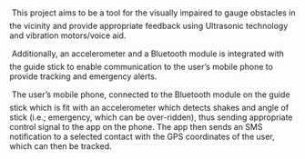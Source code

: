  This project aims to be a tool for the visually impaired to gauge obstacles in the vicinity and provide appropriate feedback using Ultrasonic technology and vibration motors/voice aid.

 Additionally, an accelerometer and a Bluetooth module is integrated with the guide stick to enable communication to the user’s mobile phone to provide tracking and emergency alerts.

 The user’s mobile phone, connected to the Bluetooth module on the guide stick which is fit with an accelerometer which detects shakes and angle of stick (i.e.; emergency, which can be over-ridden), thus sending appropriate control signal to the app on the phone. The app then sends an SMS notification to a selected contact with the GPS coordinates of the user, which can then be tracked.
